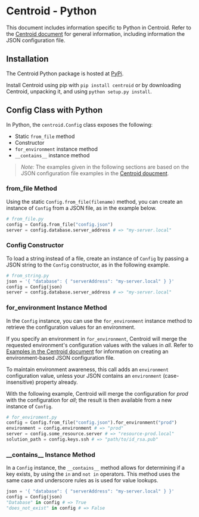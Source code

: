 # Centroid - Python

This document includes information specific to Python in Centroid. Refer to the [Centroid document](../README.md) for general information, including information the JSON configuration file. 

## Installation

The Centroid Python package is hosted at [PyPi](https://pypi.python.org/pypi/centroid). 

Install Centroid using pip with `pip install centroid` or by downloading Centroid, unpacking it, and using `python setup.py install`.

## Config Class with Python

In Python, the `centroid.Config` class exposes the following: 

+ Static `from_file` method
+ Constructor
+ `for_environment` instance method
+ `__contains__` instance method

> *Note:* The examples given in the following sections are based on the JSON configuration file examples in the [Centroid doucment](../README.md#examples). 

### from_file Method

Using the static `Config.from_file(filename)` method, you can create an instance of `Config` from a JSON file, as in the example below. 

```py
# from_file.py
config = Config.from_file("config.json")
server = config.database.server_address # => "my-server.local"
```

### Config Constructor

To load a string instead of a file, create an instance of `Config` by passing a JSON string to the `Config` constructor, as in the following example.

```py
# from_string.py
json = '{ "database": { "serverAddress": "my-server.local" } }'
config = Config(json)
server = config.database.server_address # => "my-server.local"
```

### for_environment Instance Method

In the `Config` instance, you can use the `for_environment` instance method to retrieve the configuration values for an environment. 

If you specify an environment in `for_environment`, Centroid will merge the requested environment's configuration values with the values in *all*. Refer to [Examples in the Centroid document](../README.md#examples) for information on creating an environment-based JSON configuration file. 

To maintain environment awareness, this call adds an `environment` configuration value, unless your JSON contains an `environment` (case-insensitive) property already.

With the following example, Centroid will merge the configuration for *prod* with the configuration for *all*; the result is then available from a new instance of `Config`.

```py
# for_enviroment.py
config = Config.from_file("config.json").for_environment("prod")
environment = config.environment # => "prod"
server = config.some_resource.server # => "resource-prod.local"
solution_path = config.keys.ssh # => "path/to/id_rsa.pub"
```

### \_\_contains\_\_ Instance Method

In a `Config` instance, the `__contains__` method allows for determining if a key exists, by using the `in` and `not in` operators. This method uses the same case and underscore rules as is used for value lookups.

```py
json = '{ "database": { "serverAddress": "my-server.local" } }'
config = Config(json)
"Database" in config # => True
"does_not_exist" in config # => False
```
